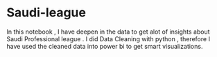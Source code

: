 # Saudi-league

In this notebook , I have deepen in the data to get alot of insights about Saudi Professional league .
I did Data Cleaning with python , therefore I have used the cleaned data into power bi to get smart visualizations.
